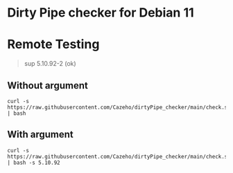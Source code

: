 # Dirty Pipe checker for Debian 11


# Remote Testing

 > sup 5.10.92-2 (ok)

## Without argument
```
curl -s https://raw.githubusercontent.com/Cazeho/dirtyPipe_checker/main/check.sh | bash
```


## With argument


```
curl -s https://raw.githubusercontent.com/Cazeho/dirtyPipe_checker/main/check.sh | bash -s 5.10.92
```
